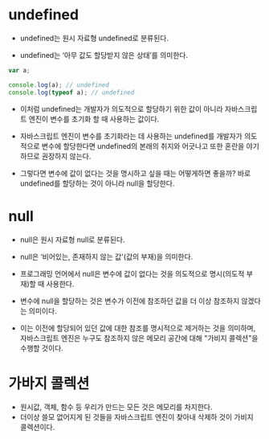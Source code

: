# undefined

- undefined는 원시 자료형 undefined로 분류된다.

- undefined는 ‘아무 값도 할당받지 않은 상태’를 의미한다.

```js
var a;

console.log(a); // undefined
console.log(typeof a); // undefined
```

- 이처럼 undefined는 개발자가 의도적으로 할당하기 위한 값이 아니라 자바스크립트 엔진이 변수를 초기화 할 때 사용하는 값이다.

- 자바스크립트 엔진이 변수를 초기화라는 데 사용하는 undefined를 개발자가 의도적으로 변수에 할당한다면 undefined의 본래의 취지와 어긋나고 또한 혼란을 야기하므로 권장하지 않는다.

- 그렇다면 변수에 값이 없다는 것을 명시하고 싶을 때는 어떻게하면 좋을까? 바로 undefined를 할당하는 것이 아니라 null을 할당한다.

# null

- null은 원시 자료형 null로 분류된다.

- null은 ‘비어있는, 존재하지 않는 값'(값의 부재)을 의미한다.

- 프로그래밍 언어에서 null은 변수에 값이 없다는 것을 의도적으로 명시(의도적 부재)할 때 사용한다.

- 변수에 null을 할당하는 것은 변수가 이전에 참조하던 값을 더 이상 참조하지 않겠다는 의미이다.

- 이는 이전에 할당되어 있던 값에 대한 참조를 명시적으로 제거하는 것을 의미하며, 자바스크립트 엔진은 누구도 참조하지 않은 메모리 공간에 대해 "가비지 콜렉션"을 수행할 것이다.

# 가바지 콜렉션

- 원시값, 객체, 함수 등 우리가 만드는 모든 것은 메모리를 차지한다.
- 더이상 쓸모 없어지게 된 것들을 자바스크립트 엔진이 찾아내 삭제하 것이 가비지 콜렉션이다.
